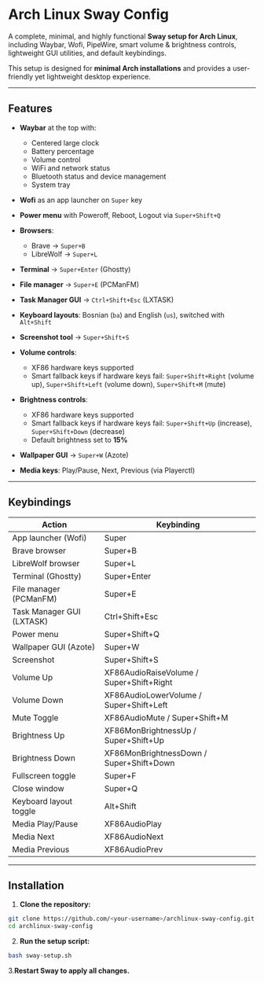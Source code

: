 # Arch Linux Sway Config

A complete, minimal, and highly functional **Sway setup for Arch Linux**, including Waybar, Wofi, PipeWire, smart volume & brightness controls, lightweight GUI utilities, and default keybindings.

This setup is designed for **minimal Arch installations** and provides a user-friendly yet lightweight desktop experience.

---

## Features

- **Waybar** at the top with:
  - Centered large clock  
  - Battery percentage  
  - Volume control  
  - WiFi and network status  
  - Bluetooth status and device management  
  - System tray  

- **Wofi** as an app launcher on `Super` key  
- **Power menu** with Poweroff, Reboot, Logout via `Super+Shift+Q`  
- **Browsers**:
  - Brave → `Super+B`  
  - LibreWolf → `Super+L`  
- **Terminal** → `Super+Enter` (Ghostty)  
- **File manager** → `Super+E` (PCManFM)  
- **Task Manager GUI** → `Ctrl+Shift+Esc` (LXTASK)  
- **Keyboard layouts**: Bosnian (`ba`) and English (`us`), switched with `Alt+Shift`  
- **Screenshot tool** → `Super+Shift+S`  
- **Volume controls**:
  - XF86 hardware keys supported  
  - Smart fallback keys if hardware keys fail: `Super+Shift+Right` (volume up), `Super+Shift+Left` (volume down), `Super+Shift+M` (mute)  
- **Brightness controls**:
  - XF86 hardware keys supported  
  - Smart fallback keys if hardware keys fail: `Super+Shift+Up` (increase), `Super+Shift+Down` (decrease)  
  - Default brightness set to **15%**  
- **Wallpaper GUI** → `Super+W` (Azote)  
- **Media keys**: Play/Pause, Next, Previous (via Playerctl)  

---

## Keybindings

| Action                      | Keybinding                  |
|------------------------------|-----------------------------|
| App launcher (Wofi)          | Super                        |
| Brave browser                | Super+B                      |
| LibreWolf browser            | Super+L                      |
| Terminal (Ghostty)           | Super+Enter                  |
| File manager (PCManFM)       | Super+E                      |
| Task Manager GUI (LXTASK)    | Ctrl+Shift+Esc               |
| Power menu                   | Super+Shift+Q                |
| Wallpaper GUI (Azote)        | Super+W                      |
| Screenshot                   | Super+Shift+S                |
| Volume Up                    | XF86AudioRaiseVolume / Super+Shift+Right |
| Volume Down                  | XF86AudioLowerVolume / Super+Shift+Left |
| Mute Toggle                  | XF86AudioMute / Super+Shift+M |
| Brightness Up                | XF86MonBrightnessUp / Super+Shift+Up |
| Brightness Down              | XF86MonBrightnessDown / Super+Shift+Down |
| Fullscreen toggle            | Super+F                      |
| Close window                 | Super+Q                      |
| Keyboard layout toggle       | Alt+Shift                    |
| Media Play/Pause             | XF86AudioPlay                |
| Media Next                   | XF86AudioNext                |
| Media Previous               | XF86AudioPrev                |

---

## Installation

1. **Clone the repository:**

```bash
git clone https://github.com/<your-username>/archlinux-sway-config.git
cd archlinux-sway-config
```
2. **Run the setup script:**
```bash
bash sway-setup.sh
```
3.**Restart Sway to apply all changes.**

